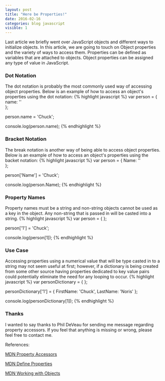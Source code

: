 ```yaml
---
layout: post
title: "Here be Properties!"
date: 2016-02-16
categories: blog javascript
visible: 1
---
```

Last article we briefly went over JavaScript objects and different ways to initialize objects. In this article, we are going to touch on Object properties and the variety of ways to access them. Properties can be defined as variables that are attached to objects. Object properties can be assigned any type of value in JavaScript.

### Dot Notation ###
The dot notation is probably the most commonly used way of accessing object properties. Below is an example of how to access an object's properties using the dot notation:
{% highlight javascript %}
var person = {
  name: ''  
};

person.name = 'Chuck';

console.log(person.name);
{% endhighlight %}


### Bracket Notation ###
The break notation is another way of being able to access object properties. Below is an example of how to access an object's properties using the backet notation:
{% highlight javascript %}
var person = {
  Name: ''  
};

person['Name'] = 'Chuck';

console.log(person.Name);
{% endhighlight %}


### Property Names ###
Property names must be a string and non-string objects cannot be used as a key in the object. Any non-string that is passed in will be casted into a string.
{% highlight javascript %}
var person = { };

person['1'] = 'Chuck';

console.log(person[1]);
{% endhighlight %}


### Use Case ###
Accessing properties using a numerical value that will be type casted in to a string may not seem useful at first; however, if a dictionary is being created from some other source having properties dedicated to key value pairs could potentially eliminate the need for any looping to occur.
{% highlight javascript %}
var personDictionary = {  };

personDictionary['1'] = { FirstName: 'Chuck', LastName: 'Noris' };

console.log(personDictionary[1]);
{% endhighlight %}

### Thanks ###
I wanted to say thanks to Phil DeVeau for sending me message regarding property accessors. If you feel that anything is missing or wrong, please feel free to contact me.


References:

[MDN Property Accessors][MDN - Property Accessors]

[MDN Define Properties][MDN - Define Property]

[MDN Working with Objects][MDN - Working With Objects]

[MDN - Property Accessors]:         https://developer.mozilla.org/en-US/docs/Web/JavaScript/Reference/Operators/Property_Accessors
[MDN - Define Property]:            https://developer.mozilla.org/en-US/docs/Web/JavaScript/Reference/Global_Objects/Object/defineProperty
[MDN - Working With Objects]:       https://developer.mozilla.org/en-US/docs/Web/JavaScript/Guide/Working_with_Objects
